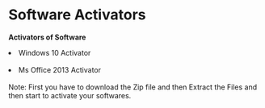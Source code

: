 # Software Activators
<strong>Activators of Software</strong><br>
<li>Windows 10 Activator</li></br>
<li>Ms Office 2013 Activator</li><br>
<span>Note: First you have to download the Zip file and then Extract the Files and then start to activate your softwares.</span>
